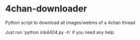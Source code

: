 4chan-downloader
================

Python script to download all images/webms of a 4chan thread

Just run
'python inb4404.py -h'
if you need any help.

